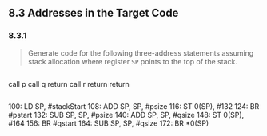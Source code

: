 ## 8.3 Addresses in the Target Code

### 8.3.1

> Generate code for the following three-address statements assuming stack allocation where register `SP` points to the top of the stack.

> ```
call p
call q
return
call r
return
return
```

```
100: LD  SP, #stackStart
108: ADD SP, SP, #psize
116: ST  0(SP), #132
124: BR  #pstart
132: SUB SP, SP, #psize
140: ADD SP, SP, #qsize
148: ST  0(SP), #164
156: BR  #qstart
164: SUB SP, SP, #qsize
172: BR  *0(SP)
```
